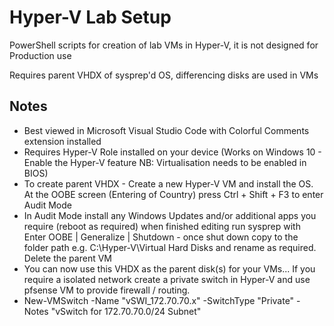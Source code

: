 # Hyper-V Lab Setup
 PowerShell scripts for creation of lab VMs in Hyper-V, it is not designed for Production use

 Requires parent VHDX of sysprep'd OS, differencing disks are used in VMs

 ## Notes
 * Best viewed in Microsoft Visual Studio Code with Colorful Comments extension installed
 * Requires Hyper-V Role installed on your device (Works on Windows 10 - Enable the Hyper-V feature NB: Virtualisation needs to be enabled in BIOS)
 * To create parent VHDX - Create a new Hyper-V VM and install the OS. At the OOBE screen (Entering of Country) press Ctrl + Shift + F3 to enter Audit Mode
 * In Audit Mode install any Windows Updates and/or additional apps you require (reboot as required) when finished editing run sysprep with Enter OOBE | Generalize | Shutdown - once shut down copy to the folder path e.g. C:\Hyper-V\Virtual Hard Disks and rename as required. Delete the parent VM
 * You can now use this VHDX as the parent disk(s) for your VMs... If you require a isolated network create a private switch in Hyper-V and use pfsense VM to provide firewall / routing.  
 * New-VMSwitch -Name "vSWI_172.70.70.x" -SwitchType "Private" -Notes "vSwitch for 172.70.70.0/24 Subnet"